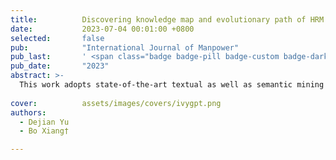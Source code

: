 ```yaml
---
title:          Discovering knowledge map and evolutionary path of HRM and ER: using the STM combined with Word2vec
date:           2023-07-04 00:01:00 +0800
selected:       false
pub:            "International Journal of Manpower"
pub_last:       ' <span class="badge badge-pill badge-custom badge-dark">Journal</span>'
pub_date:       "2023"
abstract: >-
  This work adopts state-of-the-art textual as well as semantic mining techniques to establish a comprehensive knowledge map for HRM and ER research. Furthermore, these results uniquely demonstrate the pluralistic ideological orientation at the social level is gradually integrated into more micro levels, such as enterprises and individuals. These are the contents that were mentioned from previous studies by scholars, but not meticulously verified and interpreted.
  
cover:          assets/images/covers/ivygpt.png
authors:
  - Dejian Yu
  - Bo Xiang†

---
```


